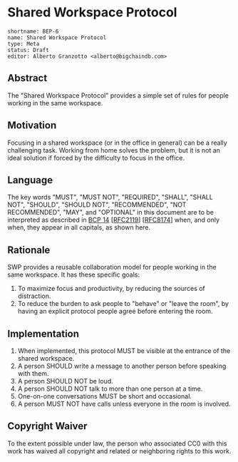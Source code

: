 # Shared Workspace Protocol
```
shortname: BEP-6
name: Shared Workspace Protocol
type: Meta
status: Draft
editor: Alberto Granzotto <alberto@bigchaindb.com>
```

## Abstract
The "Shared Workspace Protocol" provides a simple set of rules for people working in the same workspace.

## Motivation
Focusing in a shared workspace (or in the office in general) can be a really challenging task. Working from home solves the problem, but it is not an ideal solution if forced by the difficulty to focus in the office.

## Language
The key words "MUST", "MUST NOT", "REQUIRED", "SHALL", "SHALL NOT", "SHOULD", "SHOULD NOT", "RECOMMENDED", "NOT RECOMMENDED", "MAY", and "OPTIONAL" in this document are to be interpreted as described in [BCP 14](https://tools.ietf.org/html/bcp14) \[[RFC2119](https://tools.ietf.org/html/rfc2119)\] \[[RFC8174](https://tools.ietf.org/html/rfc8174)\] when, and only when, they appear in all capitals, as shown here.

## Rationale
SWP provides a reusable collaboration model for people working in the same workspace. It has these specific goals:

1. To maximize focus and productivity, by reducing the sources of distraction.
1. To reduce the burden to ask people to "behave" or "leave the room", by having an explicit protocol people agree before entering the room.

## Implementation
1. When implemented, this protocol MUST be visible at the entrance of the shared workspace.
1. A person SHOULD write a message to another person before speaking with them.
1. A person SHOULD NOT be loud.
1. A person SHOULD NOT talk to more than one person at a time.
1. One-on-one conversations MUST be short and occasional.
1. A person MUST NOT have calls unless everyone in the room is involved.

## Copyright Waiver
To the extent possible under law, the person who associated CC0 with this work has waived all copyright and related or neighboring rights to this work.
